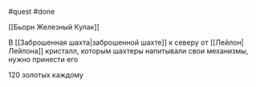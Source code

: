 #quest #done

[[Бьорн Железный Кулак]]

В [[Заброшенная шахта|заброшенной шахте]] к северу от [[Лейлон|Лейлона]] кристалл, которым шахтеры напитывали свои механизмы, нужно принести его

120 золотых каждому
